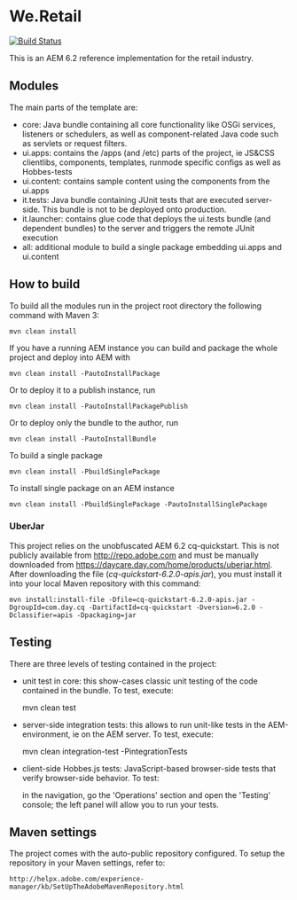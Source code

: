 # We.Retail
[![Build Status](https://travis-ci.org/Adobe-Marketing-Cloud/aem-sample-we-retail.png?branch=master)](https://travis-ci.org/Adobe-Marketing-Cloud/aem-sample-we-retail)

This is an AEM 6.2 reference implementation for the retail industry.

## Modules

The main parts of the template are:

* core: Java bundle containing all core functionality like OSGi services, listeners or schedulers, as well as component-related Java code such as servlets or request filters.
* ui.apps: contains the /apps (and /etc) parts of the project, ie JS&CSS clientlibs, components, templates, runmode specific configs as well as Hobbes-tests
* ui.content: contains sample content using the components from the ui.apps
* it.tests: Java bundle containing JUnit tests that are executed server-side. This bundle is not to be deployed onto production.
* it.launcher: contains glue code that deploys the ui.tests bundle (and dependent bundles) to the server and triggers the remote JUnit execution
* all: additional module to build a single package embedding ui.apps and ui.content

## How to build

To build all the modules run in the project root directory the following command with Maven 3:

    mvn clean install

If you have a running AEM instance you can build and package the whole project and deploy into AEM with  

    mvn clean install -PautoInstallPackage
    
Or to deploy it to a publish instance, run

    mvn clean install -PautoInstallPackagePublish
    
Or to deploy only the bundle to the author, run

    mvn clean install -PautoInstallBundle

To build a single package

    mvn clean install -PbuildSinglePackage

To install single package on an AEM instance

    mvn clean install -PbuildSinglePackage -PautoInstallSinglePackage
    

### UberJar

This project relies on the unobfuscated AEM 6.2 cq-quickstart. This is not publicly available from http://repo.adobe.com and must be 
manually 
downloaded from https://daycare.day.com/home/products/uberjar.html. After downloading the file (_cq-quickstart-6.2.0-apis.jar_), you must install it into your local Maven repository with this command:

    mvn install:install-file -Dfile=cq-quickstart-6.2.0-apis.jar -DgroupId=com.day.cq -DartifactId=cq-quickstart -Dversion=6.2.0 -Dclassifier=apis -Dpackaging=jar

## Testing

There are three levels of testing contained in the project:

* unit test in core: this show-cases classic unit testing of the code contained in the bundle. To test, execute:

    mvn clean test

* server-side integration tests: this allows to run unit-like tests in the AEM-environment, ie on the AEM server. To test, execute:

    mvn clean integration-test -PintegrationTests

* client-side Hobbes.js tests: JavaScript-based browser-side tests that verify browser-side behavior. To test:

    in the navigation, go the 'Operations' section and open the 'Testing' console; the left panel will allow you to run your tests.


## Maven settings

The project comes with the auto-public repository configured. To setup the repository in your Maven settings, refer to:

    http://helpx.adobe.com/experience-manager/kb/SetUpTheAdobeMavenRepository.html
